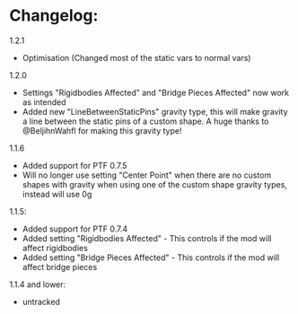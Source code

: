 # Changelog:

1.2.1
- Optimisation (Changed most of the static vars to normal vars)

1.2.0
- Settings "Rigidbodies Affected" and "Bridge Pieces Affected" now work as intended
- Added new "LineBetweenStaticPins" gravity type, this will make gravity a line between the static pins of a custom shape. A huge thanks to @BeljihnWahfl for making this gravity type!

1.1.6
- Added support for PTF 0.7.5
- Will no longer use setting "Center Point" when there are no custom shapes with gravity when using one of the custom shape gravity types, instead will use 0g

1.1.5:
- Added support for PTF 0.7.4
- Added setting "Rigidbodies Affected" - This controls if the mod will affect rigidbodies
- Added setting "Bridge Pieces Affected" - This controls if the mod will affect bridge pieces

1.1.4 and lower:
- untracked